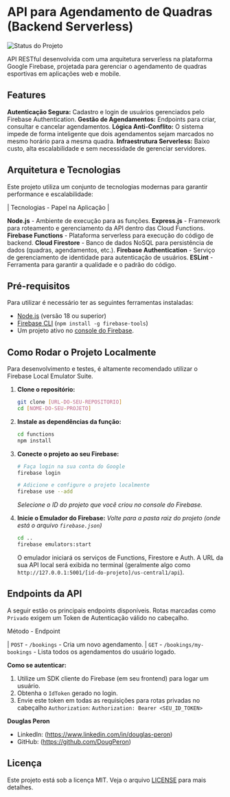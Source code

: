 # API para Agendamento de Quadras (Backend Serverless)

![Status do Projeto](https://img.shields.io/badge/status-finalizado-green)

API RESTful desenvolvida com uma arquitetura serverless na plataforma Google Firebase, projetada para gerenciar o agendamento de quadras esportivas em aplicações web e mobile.

## Features

**Autenticação Segura:** Cadastro e login de usuários gerenciados pelo Firebase Authentication.
**Gestão de Agendamentos:** Endpoints para criar, consultar e cancelar agendamentos.
**Lógica Anti-Conflito:** O sistema impede de forma inteligente que dois agendamentos sejam marcados no mesmo horário para a mesma quadra.
**Infraestrutura Serverless:** Baixo custo, alta escalabilidade e sem necessidade de gerenciar servidores.

## Arquitetura e Tecnologias

Este projeto utiliza um conjunto de tecnologias modernas para garantir performance e escalabilidade:

| Tecnologias - Papel na Aplicação |

**Node.js** - Ambiente de execução para as funções.
**Express.js** - Framework para roteamento e gerenciamento da API dentro das Cloud Functions.
**Firebase Functions** - Plataforma serverless para execução do código de backend.
**Cloud Firestore** - Banco de dados NoSQL para persistência de dados (quadras, agendamentos, etc.).
**Firebase Authentication** - Serviço de gerenciamento de identidade para autenticação de usuários.
**ESLint** - Ferramenta para garantir a qualidade e o padrão do código.

## Pré-requisitos

Para utilizar é necessário ter as seguintes ferramentas instaladas:

- [Node.js](https://nodejs.org/en/) (versão 18 ou superior)
- [Firebase CLI](https://firebase.google.com/docs/cli) (`npm install -g firebase-tools`)
- Um projeto ativo no [console do Firebase](https://console.firebase.google.com/).

## Como Rodar o Projeto Localmente

Para desenvolvimento e testes, é altamente recomendado utilizar o Firebase Local Emulator Suite.

1.  **Clone o repositório:**

    ```bash
    git clone [URL-DO-SEU-REPOSITORIO]
    cd [NOME-DO-SEU-PROJETO]
    ```

2.  **Instale as dependências da função:**

    ```bash
    cd functions
    npm install
    ```

3.  **Conecte o projeto ao seu Firebase:**

    ```bash
    # Faça login na sua conta do Google
    firebase login

    # Adicione e configure o projeto localmente
    firebase use --add
    ```

    _Selecione o ID do projeto que você criou no console do Firebase._

4.  **Inicie o Emulador do Firebase:**
    _Volte para a pasta raiz do projeto (onde está o arquivo `firebase.json`)_
    ```bash
    cd ..
    firebase emulators:start
    ```
    O emulador iniciará os serviços de Functions, Firestore e Auth. A URL da sua API local será exibida no terminal (geralmente algo como `http://127.0.0.1:5001/[id-do-projeto]/us-central1/api`).

## Endpoints da API

A seguir estão os principais endpoints disponíveis. Rotas marcadas como `Privado` exigem um Token de Autenticação válido no cabeçalho.

Método - Endpoint

| `POST` - `/bookings` - Cria um novo agendamento.
| `GET` - `/bookings/my-bookings` - Lista todos os agendamentos do usuário logado.

**Como se autenticar:**

1.  Utilize um SDK cliente do Firebase (em seu frontend) para logar um usuário.
2.  Obtenha o `IdToken` gerado no login.
3.  Envie este token em todas as requisições para rotas privadas no cabeçalho `Authorization`:
    `Authorization: Bearer <SEU_ID_TOKEN>`

**Douglas Peron**

- LinkedIn: (https://www.linkedin.com/in/douglas-peron)
- GitHub: (https://github.com/DougPeron)

## Licença

Este projeto está sob a licença MIT. Veja o arquivo [LICENSE](LICENSE) para mais detalhes.
